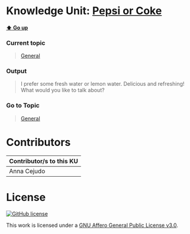 # Knowledge Unit: [Pepsi or Coke](../../knowledge_units/general/pepsi-or-coke.md)

#### [:arrow_up: Go up](../../topics/general.md)
### Current topic
> [General](../../topics/general.md)
### Output
> I prefer some fresh water or lemon water. Delicious and refreshing! What would you like to talk about?
### Go to Topic
> [General](../../topics/general.md)


# Contributors

| Contributor/s to this KU |
| - | 
| Anna Cejudo |

# License
[![GitHub license](https://img.shields.io/github/license/inbrainz/cerebro)](https://github.com/inbrainz/cerebro/blob/master/LICENSE)

This work is licensed under a [GNU Affero General Public License v3.0](https://www.gnu.org/licenses/agpl-3.0.txt).